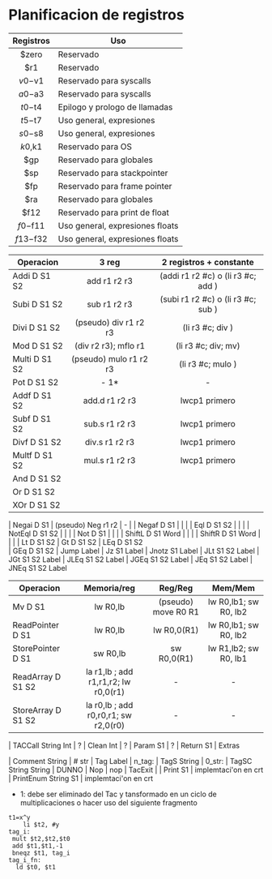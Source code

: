 
# Planificacion de registros

| Registros| Uso                        |
|:--------:|----------------------------|
|$zero     | Reservado                  |
|$r1       | Reservado                  |
|$v0-$v1   | Reservado para syscalls    |
|$a0-$a3   | Reservado para syscalls    |
|$t0-$t4   | Epilogo y prologo de llamadas|
|$t5-$t7   | Uso general, expresiones   |
|$s0-$s8   | Uso general, expresiones   |
|$k0,$k1   | Reservado para OS          |
|$gp       | Reservado para globales    |
|$sp       | Reservado para stackpointer|
|$fp       | Reservado para frame pointer|
|$ra       | Reservado para globales        |
|$f12      | Reservado para print de float  |
|$f0-$f11  | Uso general, expresiones floats|
|$f13-$f32 | Uso general, expresiones floats|

|Operacion        | 3 reg | 2 registros + constante|
|-----------------|:-----:|:-------------------:|
| Addi     D S1 S2 | add r1 r2 r3 | (addi r1 r2 #c) o (li r3 #c; add ) |
| Subi     D S1 S2 | sub r1 r2 r3 | (subi r1 r2 #c) o (li r3 #c; sub ) |
| Divi     D S1 S2 | (pseudo) div r1 r2 r3  | (li r3 #c; div )    |
| Mod      D S1 S2 | (div r2 r3); mflo r1 | (li r3 #c; div; mv) |
| Multi    D S1 S2 | (pseudo) mulo r1 r2 r3 | (li r3 #c; mulo )   |
| Pot      D S1 S2 | - 1* | - |
| Addf     D S1 S2 | add.d r1 r2 r3 | lwcp1 primero |
| Subf     D S1 S2 | sub.s r1 r2 r3 | lwcp1 primero |
| Divf     D S1 S2 | div.s r1 r2 r3 | lwcp1 primero |
| Multf    D S1 S2 | mul.s r1 r2 r3 | lwcp1 primero |
| And      D S1 S2 | |  |
| Or       D S1 S2 | |  |
| XOr      D S1 S2 | |  |

| Negai    D S1    | (pseudo) Neg r1 r2 | - |
| Negaf    D S1       | |  |
| Eql      D S1 S2       | |  |
| NotEql   D S1 S2       | |  |
| Not      D S1       | |  |
| ShiftL   D S1 Word        | |  |
| ShiftR   D S1 Word        | |  |
| Lt      D S1 S2
| Gt      D S1 S2
| LEq     D S1 S2  
| GEq     D S1 S2 
| Jump     Label
| Jz       S1 Label
| Jnotz    S1 Label
| JLt      S1 S2 Label
| JGt      S1 S2 Label
| JLEq     S1 S2 Label
| JGEq     S1 S2 Label
| JEq      S1 S2 Label
| JNEq     S1 S2 Label

|Operacion          | Memoria/reg    | Reg/Reg       | Mem/Mem|
|-------------------|:--------------:|:-------------:|:------:|
| Mv           D S1 | lw R0,lb  | (pseudo) move R0 R1 | lw R0,lb1; sw R0, lb2|
| ReadPointer  D S1 | lw R0,lb  | lw R0,0(R1)         | lw R0,lb1; sw R0, lb2|
| StorePointer D S1 | sw R0,lb  | sw R0,0(R1)         | lw R1,lb2; sw R0, lb1|
| ReadArray    D S1 S2 | la r1,lb ; add r1,r1,r2; lw r0,0(r1) | - | -|
| StoreArray   D S1 S2 | la r0,lb ; add r0,r0,r1; sw r2,0(r0) | - | -|




| TACCall    String  Int | ?
| Clean   Int            | ?
| Param   S1             | ?
| Return  S1 
| Extras

| Comment String | # str
| Tag     Label  | n_tag:
| TagS    String | 0_str:
| TagSC   String String | DUNNO
| Nop            | nop
| TacExit        | 
| Print     S1        | implemtaci'on en crt
| PrintEnum String S1 | implemtaci'on en crt

* 1: debe ser eliminado del Tac y tansformado en un ciclo de multiplicaciones o hacer uso del siguiente fragmento

```
t1=x^y
    li $t2, #y
tag_i:
 mult $t2,$t2,$t0
 add $t1,$t1,-1
 bneqz $t1, tag_i
tag_i_fn:
  ld $t0, $t1
```
